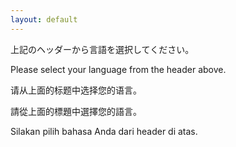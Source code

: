 ```yaml
---
layout: default
---
```

上記のヘッダーから言語を選択してください。

Please select your language from the header above.

请从上面的标题中选择您的语言。

請從上面的標題中選擇您的語言。

Silakan pilih bahasa Anda dari header di atas.
